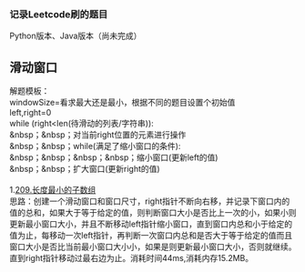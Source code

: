 ### 记录Leetcode刷的题目
Python版本、Java版本（尚未完成）

## 滑动窗口
解题模板：<br>
windowSize=看求最大还是最小，根据不同的题目设置个初始值<br>
left,right=0<br>
while (right<len(待滑动的列表/字符串)):<br> 
&nbsp；&nbsp；对当前right位置的元素进行操作<br>
&nbsp；&nbsp；while(满足了缩小窗口的条件):<br>
&nbsp；&nbsp；&nbsp；&nbsp；缩小窗口(更新left的值)<br>
&nbsp；&nbsp；扩大窗口(更新right的值)<br>
<br>
1.[209.长度最小的子数组](https://github.com/IPostYellow/Leecode/blob/master/%E6%BB%91%E5%8A%A8%E7%AA%97%E5%8F%A3/python/209%E9%95%BF%E5%BA%A6%E6%9C%80%E5%B0%8F%E7%9A%84%E5%AD%90%E6%95%B0%E7%BB%84.py)<br>
思路：创建一个滑动窗口和窗口尺寸，right指针不断向右移，并记录下窗口内的值的总和，如果大于等于给定的值，则判断窗口大小是否比上一次的小，如果小则更新最小窗口大小，并且不断移动left指针缩小窗口，直到窗口内总和小于给定的值为止，每移动一次left指针，再判断一次窗口内总和是否大于等于给定的值而且窗口大小是否比当前最小窗口大小小，如果是则更新最小窗口大小，否则就继续。直到right指针移动过最右边为止。消耗时间44ms,消耗内存15.2MB。<br>
